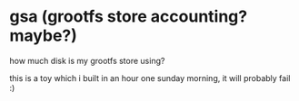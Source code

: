 # gsa (grootfs store accounting? maybe?)
how much disk is my grootfs store using?

this is a toy which i built in an hour one sunday morning, it will probably fail :)
